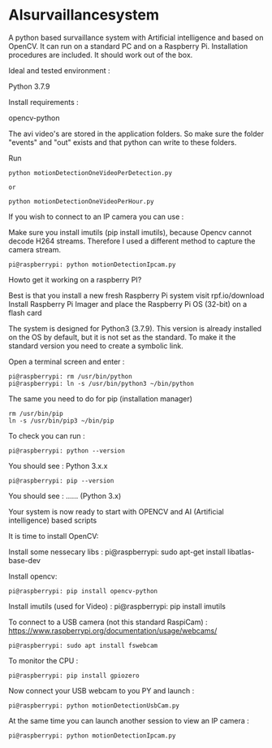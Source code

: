 # AIsurvaillancesystem
A python based  survaillance system with Artificial intelligence and based on OpenCV.  It can run on a standard PC and on a Raspberry Pi.  Installation procedures are included.  It should work out of the box.


Ideal and tested environment :

Python 3.7.9


Install requirements :

opencv-python

The avi video's are stored in the application folders.  So make sure the folder "events" and "out" exists and that python can write to these folders.  

Run  

    python motionDetectionOneVideoPerDetection.py
    
    or
    
    python motionDetectionOneVideoPerHour.py


If you wish to connect to an IP camera you can use :

Make sure you install imutils (pip install imutils), because Opencv cannot decode H264 streams.  Therefore I used a different method to capture the camera stream.

    pi@raspberrypi: python motionDetectionIpcam.py


Howto get it working on a raspberry PI?


Best is that you install a new fresh Raspberry Pi system visit rpf.io/download
Install Raspberry Pi  Imager and place the Raspberry Pi OS (32-bit) on a flash card


The system is designed for Python3 (3.7.9).  This version is already installed on the OS by default, but it is not set as the standard. To make it the standard version you need to create a symbolic link.

Open a terminal screen and enter :
    
    pi@raspberrypi: rm /usr/bin/python
    pi@raspberrypi: ln -s /usr/bin/python3 ~/bin/python
    


The same you need to do  for pip (installation manager)

    rm /usr/bin/pip
    ln -s /usr/bin/pip3 ~/bin/pip
    
    

To check you can run :
    
    pi@raspberrypi: python --version

You should see :  Python 3.x.x


    pi@raspberrypi: pip --version

You should see :  ...... (Python 3.x)


Your system is now ready to start with OPENCV and AI (Artificial intelligence) based scripts




It is time to install OpenCV:

Install some nessecary libs :
    pi@raspberrypi: sudo apt-get install libatlas-base-dev


Install opencv:
    
    pi@raspberrypi: pip install opencv-python
    
Install imutils (used for Video) :
    pi@raspberrypi: pip install imutils
    
    
To connect to a USB camera (not this standard RaspiCam) :  https://www.raspberrypi.org/documentation/usage/webcams/

    pi@raspberrypi: sudo apt install fswebcam

    
To monitor the CPU :
    
    pi@raspberrypi: pip install gpiozero
    
    

Now connect your USB webcam to you PY and launch :
    
    
    pi@raspberrypi: python motionDetectionUsbCam.py
    

At the same time you can launch another session to view an IP camera :
    
    pi@raspberrypi: python motionDetectionIpcam.py








